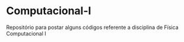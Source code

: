 # Computacional-I
Repositório para postar alguns códigos referente a disciplina de Física Computacional I
